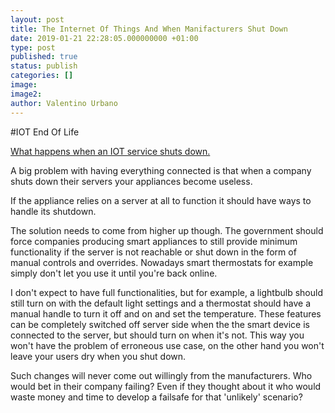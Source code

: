 ```yaml
---
layout: post
title: The Internet Of Things And When Manifacturers Shut Down
date: 2019-01-21 22:28:05.000000000 +01:00
type: post
published: true
status: publish
categories: []
image:
image2:
author: Valentino Urbano
---
```


#IOT End Of Life

[What happens when an IOT service shuts down.][0]

A big problem with having everything connected is that when a company shuts down their servers your appliances become useless.

If the appliance relies on a server at all to function it should have ways to handle its shutdown.

The solution needs to come from higher up though. The government should force companies producing smart appliances to still provide minimum functionality if the server is not reachable or shut down in the form of manual controls and overrides. Nowadays smart thermostats for example simply don't let you use it until you're back online.

I don't expect to have full functionalities, but for example, a lightbulb should still turn on with the default light settings and a thermostat should have a manual handle to turn it off and on and set the temperature. These features can be completely switched off server side when the the smart device is connected to the server, but should turn on when it's not. This way you won't have the problem of erroneous use case, on the other hand you won't leave your users dry when you shut down.

Such changes will never come out willingly from the manufacturers. Who would bet in their company failing? Even if they thought about it who would waste money and time to develop a failsafe for that 'unlikely' scenario?

[0]: https://twitter.com/internetofshit/status/688993402663206913
